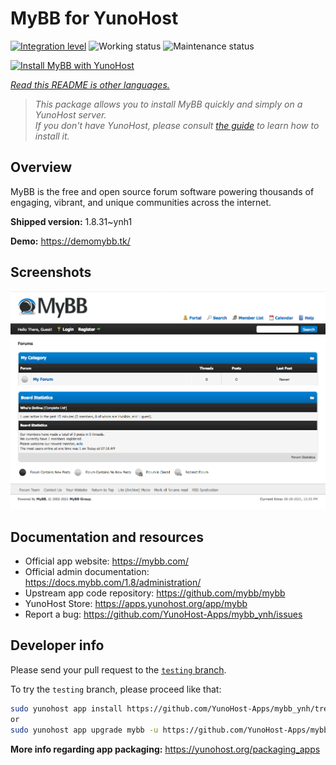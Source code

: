 <!--
N.B.: This README was automatically generated by <https://github.com/YunoHost/apps/tree/master/tools/readme_generator>
It shall NOT be edited by hand.
-->

# MyBB for YunoHost

[![Integration level](https://dash.yunohost.org/integration/mybb.svg)](https://dash.yunohost.org/appci/app/mybb) ![Working status](https://ci-apps.yunohost.org/ci/badges/mybb.status.svg) ![Maintenance status](https://ci-apps.yunohost.org/ci/badges/mybb.maintain.svg)

[![Install MyBB with YunoHost](https://install-app.yunohost.org/install-with-yunohost.svg)](https://install-app.yunohost.org/?app=mybb)

*[Read this README is other languages.](./ALL_README.md)*

> *This package allows you to install MyBB quickly and simply on a YunoHost server.*  
> *If you don't have YunoHost, please consult [the guide](https://yunohost.org/install) to learn how to install it.*

## Overview

MyBB is the free and open source forum software powering thousands of engaging, vibrant, and unique communities across the internet.

**Shipped version:** 1.8.31~ynh1

**Demo:** <https://demomybb.tk/>

## Screenshots

![Screenshot of MyBB](./doc/screenshots/screenshot.png)

## Documentation and resources

- Official app website: <https://mybb.com/>
- Official admin documentation: <https://docs.mybb.com/1.8/administration/>
- Upstream app code repository: <https://github.com/mybb/mybb>
- YunoHost Store: <https://apps.yunohost.org/app/mybb>
- Report a bug: <https://github.com/YunoHost-Apps/mybb_ynh/issues>

## Developer info

Please send your pull request to the [`testing` branch](https://github.com/YunoHost-Apps/mybb_ynh/tree/testing).

To try the `testing` branch, please proceed like that:

```bash
sudo yunohost app install https://github.com/YunoHost-Apps/mybb_ynh/tree/testing --debug
or
sudo yunohost app upgrade mybb -u https://github.com/YunoHost-Apps/mybb_ynh/tree/testing --debug
```

**More info regarding app packaging:** <https://yunohost.org/packaging_apps>
